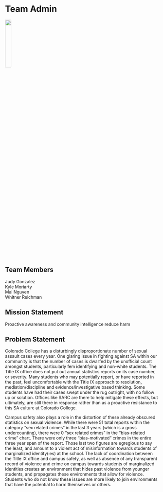 # Team Admin
<img src="https://user-images.githubusercontent.com/117673140/222043811-d17eea29-c8ce-4071-a104-f96362ac0c2c.png"  width="20%" height="20%">

## Team Members
Judy Gonzalez  
Kyle Moriarty  
Mai Nguyen  
Whitner Reichman  

## Mission Statement 
Proactive awareness and community intelligence reduce harm

## Problem Statement
Colorado College has a disturbingly disproportionate number of sexual assault cases every year. One glaring issue in fighting against SA within our community is that the number of cases is dwarfed by the unofficial count amongst students, particularly fem identifying and non-white students. The Title IX office does not put out annual statistics reports on its case number, or severity. Many students who may potentially report, or have reported in the past, feel uncomfortable with the Title IX approach to resolution, mediation/discipline and evidence/investigative based thinking. Some students have had their cases swept under the rug outright, with no follow up or solution. Offices like SARC are there to help mitigate these effects, but ultimately, are still there in response rather than as a proactive resistance to this SA culture at Colorado College.

Campus safety also plays a role in the distortion of these already obscured statistics on sexual violence. While there were 51 total reports within the category “sex related crimes” in the last 3 years (which is a gross undercounting), there were 0 “sex related crimes” in the “bias-related crime” chart. There were only three “bias-motivated” crimes in the entire three year span of the report. Those last two figures are egregious to say the least, and amount to a violent act of misinformation towards students of marginalized identity(ies) at the school. The lack of coordination between the Title IX office and campus safety, as well as absence of any transparent record of violence and crime on campus towards students of marginalized identities creates an environment that hides past violence from younger students, and propagates these environments that allow for violence. Students who do not know these issues are more likely to join environments that have the potential to harm themselves or others.


